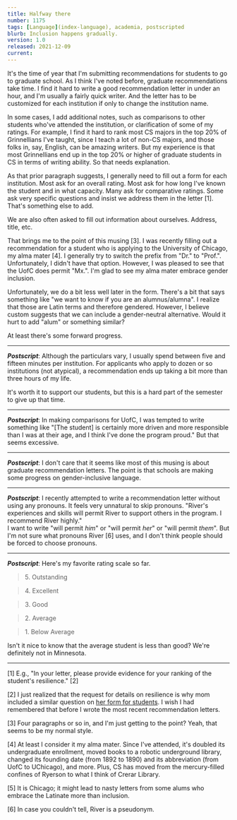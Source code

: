 ```yaml
---
title: Halfway there
number: 1175
tags: [Language](index-language), academia, postscripted
blurb: Inclusion happens gradually.
version: 1.0
released: 2021-12-09
current: 
---
```

It's the time of year that I'm submitting recommendations for
students to go to graduate school.  As I think I've noted before,
graduate recommendations take time.  I find it hard to write a good
recommendation letter in under an hour, and I'm usually a fairly
quick writer.  And the letter has to be customized for each
institution if only to change the institution name.  

In some cases, I add additional notes, such as comparisons to other
students who've attended the institution, or clarification of some
of my ratings.  For example, I find it hard to rank most CS majors
in the top 20% of Grinnellians I've taught, since I teach a lot of
non-CS majors, and those folks in, say, English, can be amazing
writers.  But my experience is that most Grinnellians end up in the
top 20% or higher of graduate students in CS in terms of writing
ability.  So that needs explanation.

As that prior paragraph suggests, I generally need to fill out a
form for each institution.  Most ask for an overall rating.  Most
ask for how long I've known the student and in what capacity.  Many
ask for comparative ratings.  Some ask very specific questions and
insist we address them in the letter [1].  That's something else to
add.

We are also often asked to fill out information about ourselves.
Address, title, etc.

That brings me to the point of this musing [3].  I was recently filling
out a recommendation for a student who is applying to the University
of Chicago, my alma mater [4].  I generally try to switch the prefix
from "Dr." to "Prof.".  Unfortunately, I didn't have that option.
However, I was pleased to see that the UofC does permit "Mx.".  I'm
glad to see my alma mater embrace gender inclusion.

Unfortunately, we do a bit less well later in the form.  There's
a bit that says something like "we want to know if you are an
alumnus/alumna".  I realize that those are Latin terms and therefore
gendered.  However, I believe custom suggests that we can include
a gender-neutral alternative.  Would it hurt to add "alum" or
something similar?  

At least there's some forward progress.

---

**_Postscript_**: Although the particulars vary, I usually spend between
five and fifteen minutes per institution.  For applicants who apply
to dozen or so institutions (not atypical), a recommendation ends up
taking a bit more than three hours of my life.

It's worth it to support our students, but this is a hard part of the
semester to give up that time.

---

**_Postscript_**: In making comparisons for UofC, I was tempted to
write something like "[The student] is certainly more driven and more
responsible than I was at their age, and I think I've done the program
proud."  But that seems excessive.

---

**_Postscript_**: I don't care that it seems like most of this
musing is about graduate recommendation letters.  The point is
that schools are making some progress on gender-inclusive language.

---

**_Postscript_**: I recently attempted to write a recommendation
letter without using any pronouns.  It feels very unnatural to
skip pronouns.  "River's experiences and skills will permit River
to support others in the program.  I recommend River highly."  
I want to write "will permit _him_" or "will permit _her_" or
"will permit _them_".  But I'm not sure what pronouns River [6]
uses, and I don't think people should be forced to choose pronouns.

---

**_Postscript_**: Here's my favorite rating scale so far.

> 5\. Outstanding

> 4\. Excellent

> 3\. Good

> 2\. Average

> 1\. Below Average

Isn't it nice to know that the average student is less than good?
We're definitely not in Minnesota.

---

[1] E.g., "In your letter, please provide evidence for your ranking of
the student's resilience." [2]

[2] I just realized that the request for details on resilience is
why mom included a similar question on [her form for
students](https://rebelsky.cs.grinnell.edu/recommendation.html).
I wish I had remembered that before I wrote the most recent
recommendation letters.

[3] Four paragraphs or so in, and I'm just getting to the point?
Yeah, that seems to be my normal style.

[4] At least I consider it my alma mater.  Since I've attended, it's
doubled its undergraduate enrollment, moved books to a robotic
underground library, changed its founding date (from 1892 to 1890)
and its abbreviation (from UofC to UChicago), and more.  Plus, CS
has moved from the mercury-filled confines of Ryerson to what I
think of Crerar Library.

[5] It is Chicago; it might lead to nasty letters from some alums
who embrace the Latinate more than inclusion.

[6] In case you couldn't tell, River is a pseudonym.
